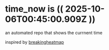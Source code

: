 # time_now is (( 2025-10-06T00:45:00.909Z ))

an automated repo that shows the currnent time

inspired by [breakingheatmap](https://github.com/breakingheatmap/breakingheatmap)